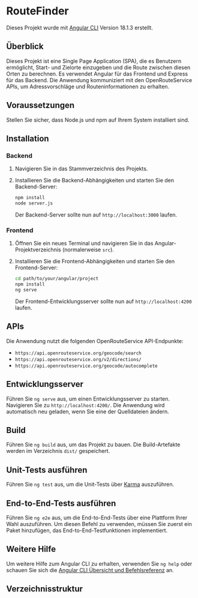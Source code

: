 # RouteFinder

Dieses Projekt wurde mit [Angular CLI](https://github.com/angular/angular-cli) Version 18.1.3 erstellt.

## Überblick

Dieses Projekt ist eine Single Page Application (SPA), die es Benutzern ermöglicht, Start- und Zielorte einzugeben und die Route zwischen diesen Orten zu berechnen. Es verwendet Angular für das Frontend und Express für das Backend. Die Anwendung kommuniziert mit den OpenRouteService APIs, um Adressvorschläge und Routeninformationen zu erhalten.

## Voraussetzungen

Stellen Sie sicher, dass Node.js und npm auf Ihrem System installiert sind.

## Installation

### Backend

1. Navigieren Sie in das Stammverzeichnis des Projekts.
2. Installieren Sie die Backend-Abhängigkeiten und starten Sie den Backend-Server:

    ```bash
    npm install
    node server.js
    ```

   Der Backend-Server sollte nun auf `http://localhost:3000` laufen.

### Frontend

1. Öffnen Sie ein neues Terminal und navigieren Sie in das Angular-Projektverzeichnis (normalerweise `src`).
2. Installieren Sie die Frontend-Abhängigkeiten und starten Sie den Frontend-Server:

    ```bash
    cd path/to/your/angular/project
    npm install
    ng serve
    ```

   Der Frontend-Entwicklungsserver sollte nun auf `http://localhost:4200` laufen.

## APIs

Die Anwendung nutzt die folgenden OpenRouteService API-Endpunkte:
- `https://api.openrouteservice.org/geocode/search`
- `https://api.openrouteservice.org/v2/directions/`
- `https://api.openrouteservice.org/geocode/autocomplete`

## Entwicklungsserver

Führen Sie `ng serve` aus, um einen Entwicklungsserver zu starten. Navigieren Sie zu `http://localhost:4200/`. Die Anwendung wird automatisch neu geladen, wenn Sie eine der Quelldateien ändern.

## Build

Führen Sie `ng build` aus, um das Projekt zu bauen. Die Build-Artefakte werden im Verzeichnis `dist/` gespeichert.

## Unit-Tests ausführen

Führen Sie `ng test` aus, um die Unit-Tests über [Karma](https://karma-runner.github.io) auszuführen.


## End-to-End-Tests ausführen

Führen Sie `ng e2e` aus, um die End-to-End-Tests über eine Plattform Ihrer Wahl auszuführen. Um diesen Befehl zu verwenden, müssen Sie zuerst ein Paket hinzufügen, das End-to-End-Testfunktionen implementiert.


## Weitere Hilfe

Um weitere Hilfe zum Angular CLI zu erhalten, verwenden Sie `ng help` oder schauen Sie sich die [Angular CLI Übersicht und Befehlsreferenz](https://angular.dev/tools/cli) an.

## Verzeichnisstruktur

